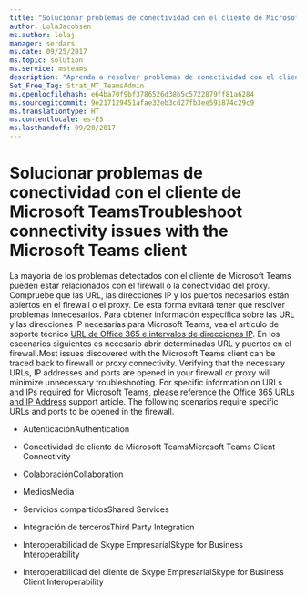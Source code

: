 ```yaml
---
title: "Solucionar problemas de conectividad con el cliente de Microsoft Teams | Soporte técnico de Microsoft"
author: LolaJacobsen
ms.author: lolaj
manager: serdars
ms.date: 09/25/2017
ms.topic: solution
ms.service: msteams
description: "Aprenda a resolver problemas de conectividad con el cliente de Microsoft Teams, ocasionadas principalmente por el firewall o la conexión del proxy."
Set_Free_Tag: Strat_MT_TeamsAdmin
ms.openlocfilehash: e64ba70f9bf3786526d38b5c5722879ff81a6284
ms.sourcegitcommit: 9e217129451afae32eb3cd27fb3ee591874c29c9
ms.translationtype: HT
ms.contentlocale: es-ES
ms.lasthandoff: 09/20/2017
---
```

<a name="troubleshoot-connectivity-issues-with-the-microsoft-teams-client"></a><span data-ttu-id="55021-103">Solucionar problemas de conectividad con el cliente de Microsoft Teams</span><span class="sxs-lookup"><span data-stu-id="55021-103">Troubleshoot connectivity issues with the Microsoft Teams client</span></span>
==============================================================

<span data-ttu-id="55021-p101">La mayoría de los problemas detectados con el cliente de Microsoft Teams pueden estar relacionados con el firewall o la conectividad del proxy. Compruebe que las URL, las direcciones IP y los puertos necesarios están abiertos en el firewall o el proxy. De esta forma evitará tener que resolver problemas innecesarios. Para obtener información específica sobre las URL y las direcciones IP necesarias para Microsoft Teams, vea el artículo de soporte técnico [URL de Office 365 e intervalos de direcciones IP](https://support.office.com/en-us/article/Office-365-URLs-and-IP-address-ranges-8548a211-3fe7-47cb-abb1-355ea5aa88a2?ui=en-US&rs=en-US&ad=US#bkmk_teams). En los escenarios siguientes es necesario abrir determinadas URL y puertos en el firewall.</span><span class="sxs-lookup"><span data-stu-id="55021-p101">Most issues discovered with the Microsoft Teams client can be traced back to firewall or proxy connectivity. Verifying that the necessary URLs, IP addresses and ports are opened in your firewall or proxy will minimize unnecessary troubleshooting. For specific information on URLs and IPs required for Microsoft Teams, please reference the [Office 365 URLs and IP Address](https://support.office.com/en-us/article/Office-365-URLs-and-IP-address-ranges-8548a211-3fe7-47cb-abb1-355ea5aa88a2?ui=en-US&rs=en-US&ad=US#bkmk_teams) support article. The following scenarios require specific URLs and ports to be opened in the firewall.</span></span>

-   <span data-ttu-id="55021-108">Autenticación</span><span class="sxs-lookup"><span data-stu-id="55021-108">Authentication</span></span>

-   <span data-ttu-id="55021-109">Conectividad de cliente de Microsoft Teams</span><span class="sxs-lookup"><span data-stu-id="55021-109">Microsoft Teams Client Connectivity</span></span>

-   <span data-ttu-id="55021-110">Colaboración</span><span class="sxs-lookup"><span data-stu-id="55021-110">Collaboration</span></span>

-   <span data-ttu-id="55021-111">Medios</span><span class="sxs-lookup"><span data-stu-id="55021-111">Media</span></span>

-   <span data-ttu-id="55021-112">Servicios compartidos</span><span class="sxs-lookup"><span data-stu-id="55021-112">Shared Services</span></span>

-   <span data-ttu-id="55021-113">Integración de terceros</span><span class="sxs-lookup"><span data-stu-id="55021-113">Third Party Integration</span></span>

-   <span data-ttu-id="55021-114">Interoperabilidad de Skype Empresarial</span><span class="sxs-lookup"><span data-stu-id="55021-114">Skype for Business Interoperability</span></span>

-   <span data-ttu-id="55021-115">Interoperabilidad del cliente de Skype Empresarial</span><span class="sxs-lookup"><span data-stu-id="55021-115">Skype for Business Client Interoperability</span></span>
